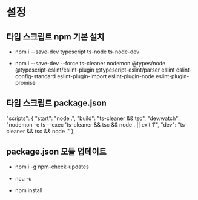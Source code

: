 # 설정

## 타입 스크립트 npm 기본 설치
  * npm i --save-dev typescript ts-node ts-node-dev

  * npm i --save-dev --force ts-cleaner nodemon @types/node @typescript-eslint/eslint-plugin @typescript-eslint/parser eslint eslint-config-standard eslint-plugin-import eslint-plugin-node eslint-plugin-promise

## 타입 스크립트 package.json
  "scripts": {
    "start": "node .",
    "build": "ts-cleaner && tsc",
    "dev:watch": "nodemon -e ts --exec 'ts-cleaner && tsc && node . || exit 1'",
    "dev": "ts-cleaner && tsc && node ."
  },

## package.json 모듈 업데이트
  * npm i -g npm-check-updates

  * ncu -u
  * npm install
